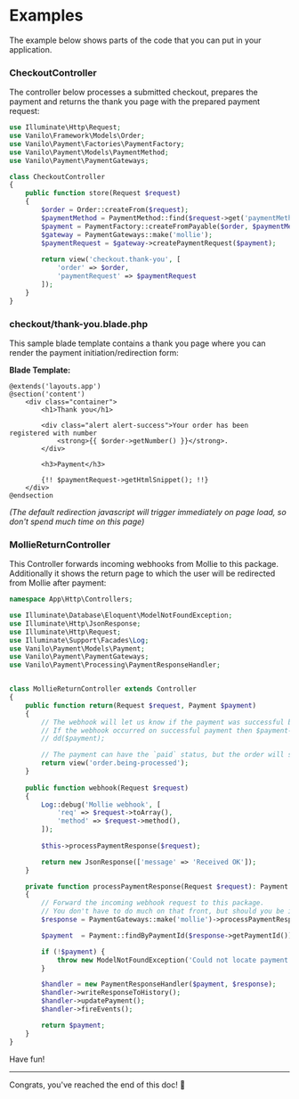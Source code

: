 # Examples

The example below shows parts of the code that you can put in your application.

### CheckoutController

The controller below processes a submitted checkout, prepares the payment and returns the thank you
page with the prepared payment request:

```php
use Illuminate\Http\Request;
use Vanilo\Framework\Models\Order;
use Vanilo\Payment\Factories\PaymentFactory;
use Vanilo\Payment\Models\PaymentMethod;
use Vanilo\Payment\PaymentGateways;

class CheckoutController
{
    public function store(Request $request)
    {
        $order = Order::createFrom($request);
        $paymentMethod = PaymentMethod::find($request->get('paymentMethod'));
        $payment = PaymentFactory::createFromPayable($order, $paymentMethod);
        $gateway = PaymentGateways::make('mollie');
        $paymentRequest = $gateway->createPaymentRequest($payment);
        
        return view('checkout.thank-you', [
            'order' => $order,
            'paymentRequest' => $paymentRequest
        ]);
    }
}
```

### checkout/thank-you.blade.php

This sample blade template contains a thank you page where you can render the payment
initiation/redirection form:

**Blade Template:**

```blade
@extends('layouts.app')
@section('content')
    <div class="container">
        <h1>Thank you</h1>

        <div class="alert alert-success">Your order has been registered with number
            <strong>{{ $order->getNumber() }}</strong>.
        </div>

        <h3>Payment</h3>

        {!! $paymentRequest->getHtmlSnippet(); !!}
    </div>
@endsection
```
*(The default redirection javascript will trigger immediately on page load, so don't spend much time
on this page)*


### MollieReturnController

This Controller forwards incoming webhooks from Mollie to this package. Additionally it shows the
return page to which the user will be redirected from Mollie after payment:

```php
namespace App\Http\Controllers;

use Illuminate\Database\Eloquent\ModelNotFoundException;
use Illuminate\Http\JsonResponse;
use Illuminate\Http\Request;
use Illuminate\Support\Facades\Log;
use Vanilo\Payment\Models\Payment;
use Vanilo\Payment\PaymentGateways;
use Vanilo\Payment\Processing\PaymentResponseHandler;


class MollieReturnController extends Controller
{
    public function return(Request $request, Payment $payment)
    {
        // The webhook will let us know if the payment was successful before the user is returned here. 
        // If the webhook occurred on successful payment then $payment->status will be paid here.
        // dd($payment);

        // The payment can have the `paid` status, but the order will still be pending. Someone will still have to process that.
        return view('order.being-processed');
    }
    
    public function webhook(Request $request)
    {
        Log::debug('Mollie webhook', [
            'req' => $request->toArray(),
            'method' => $request->method(),
        ]);
        
        $this->processPaymentResponse($request);

        return new JsonResponse(['message' => 'Received OK']);
    }

    private function processPaymentResponse(Request $request): Payment
    {
        // Forward the incoming webhook request to this package.
        // You don't have to do much on that front, but should you be interested check out the Mollie php client @ https://github.com/mollie/mollie-api-php/blob/5906cf9ff3133a4f47fea47624f3839ac07d0805/examples/payments/webhook.php
        $response = PaymentGateways::make('mollie')->processPaymentResponse($request);

        $payment  = Payment::findByPaymentId($response->getPaymentId());

        if (!$payment) {
            throw new ModelNotFoundException('Could not locate payment with id ' . $response->getPaymentId());
        }

        $handler = new PaymentResponseHandler($payment, $response);
        $handler->writeResponseToHistory();
        $handler->updatePayment();
        $handler->fireEvents();

        return $payment;
    }
}
```

Have fun!

---
Congrats, you've reached the end of this doc! 🎉
